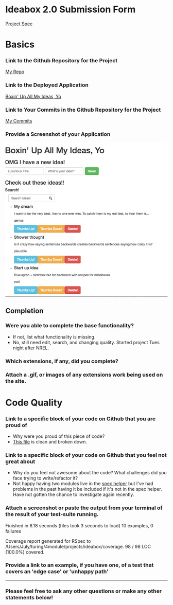 # Ideabox 2.0 Submission Form
[Project Spec](https://github.com/turingschool/curriculum/blob/master/source/projects/revenge_of_idea_box.markdown)

# Basics

### Link to the Github Repository for the Project
[My Repo](https://github.com/julyytran/ideabox)

### Link to the Deployed Application
[Boxin' Up All My Ideas, Yo](http://boxing-up-all-my-ideas.herokuapp.com/)

### Link to Your Commits in the Github Repository for the Project
[My Commits](https://github.com/julyytran/ideabox/commits/master)

### Provide a Screenshot of your Application
![ideasnstuff](images/july_tran_ideabox.png)

## Completion

### Were you able to complete the base functionality?
* If not, list what functionality is missing.
* No, still need edit, search, and changing quality. Started project Tues night after NREL. 

### Which extensions, if any, did you complete?

### Attach a .gif, or images of any extensions work being used on the site.

# Code Quality

### Link to a specific block of your code on Github that you are proud of
* Why were you proud of this piece of code?
* [This file](https://github.com/julyytran/ideabox/blob/master/app/assets/javascripts/render-ideas.js) is clean and broken down.

### Link to a specific block of your code on Github that you feel not great about
* Why do you feel not awesome about the code? What challenges did you face trying to write/refactor it?
* Not happy having two modules live in the [spec helper](https://github.com/julyytran/ideabox/blob/master/spec/spec_helper.rb) but I've had problems in the past having it be included if it's not in the spec helper. Have not gotten the chance to investigate again recently.

### Attach a screenshot or paste the output from your terminal of the result of your test-suite running.
Finished in 6.18 seconds (files took 3 seconds to load)
10 examples, 0 failures

Coverage report generated for RSpec to /Users/July/turing/4module/projects/ideabox/coverage. 98 / 98 LOC (100.0%) covered.

### Provide a link to an example, if you have one, of a test that covers an 'edge case' or 'unhappy path'

-----

### Please feel free to ask any other questions or make any other statements below!

